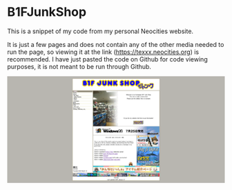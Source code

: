 # B1FJunkShop
This is a snippet of my code from my personal Neocities website.

 It is just a few pages and does not contain any of the other media needed to run the page, so viewing it at the link (https://texxx.neocities.org) is recommended. I have just pasted the code on Github for code viewing purposes, it is not meant to be run through Github.

<img src="junkshopsnip.PNG">
